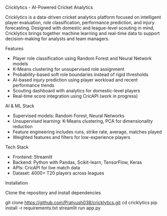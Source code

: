 Cricklytics - AI-Powered Cricket Analytics

Cricklytics is a data-driven cricket analytics platform focused on intelligent player evaluation, role classification, performance prediction, and injury forecasting. Designed with domestic and league-level scouting in mind, Cricklytics brings together machine learning and real-time data to support decision-making for analysts and team managers.

Features

- Player role classification using Random Forest and Neural Network models
- K-Means clustering for unsupervised role assignment
- Probability-based soft role boundaries instead of rigid thresholds
- AI-based injury prediction using player workload and recent performance trends
- Scouting dashboard with analytics for domestic-level players
- Real-time score integration using CricAPI (work in progress)

AI & ML Stack

- Supervised models: Random Forest, Neural Networks
- Unsupervised learning: K-Means clustering, PCA for dimensionality reduction
- Feature engineering includes runs, strike rate, average, matches played
- Weighted features and filters for low-experience players

Tech Stack

- Frontend: Streamlit
- Backend: Python with Pandas, Scikit-learn, TensorFlow, Keras
- APIs: CricAPI for live match data
- Dataset: 4000+ T20 players across leagues

Installation

Clone the repository and install dependencies

  git clone https://github.com/Pratyush038/cricklytics.git
  cd cricklytics
  pip install -r requirements.txt
  streamlit run app.py

